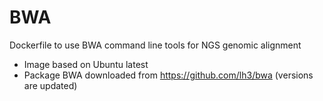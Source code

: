 # BWA
Dockerfile to use BWA command line tools for NGS genomic alignment

- Image based on Ubuntu latest
- Package BWA downloaded from https://github.com/lh3/bwa (versions are updated)
